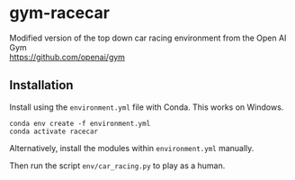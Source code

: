 # gym-racecar
Modified version of the top down car racing environment from the Open AI Gym  
https://github.com/openai/gym

## Installation
Install using the `environment.yml` file with Conda.  This works on Windows.  
```shell
conda env create -f environment.yml
conda activate racecar
```
Alternatively, install the modules within `environment.yml` manually.

Then run the script `env/car_racing.py` to play as a human.